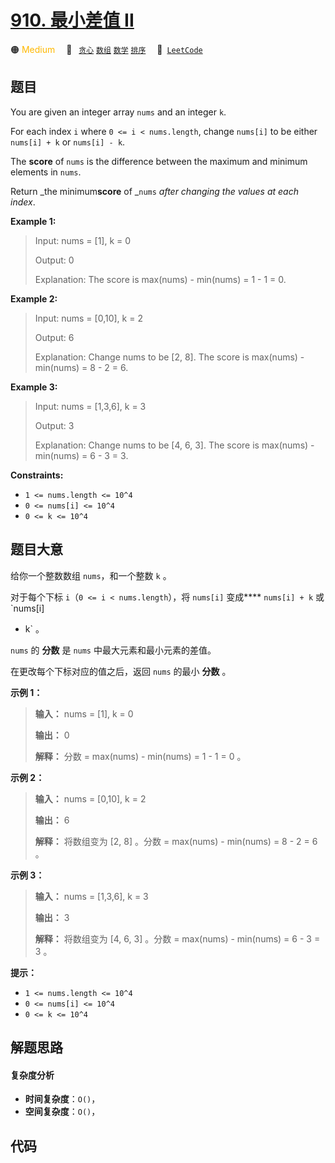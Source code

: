 # [910. 最小差值 II](https://leetcode.com/problems/smallest-range-ii)

🟠 <font color=#ffb800>Medium</font>&emsp; 🔖&ensp; [`贪心`](/tag/greedy.md) [`数组`](/tag/array.md) [`数学`](/tag/math.md) [`排序`](/tag/sorting.md)&emsp; 🔗&ensp;[`LeetCode`](https://leetcode.com/problems/smallest-range-ii)

## 题目

You are given an integer array `nums` and an integer `k`.

For each index `i` where `0 <= i < nums.length`, change `nums[i]` to be either
`nums[i] + k` or `nums[i] - k`.

The **score** of `nums` is the difference between the maximum and minimum
elements in `nums`.

Return _the minimum**score** of _`nums` _after changing the values at each
index_.



**Example 1:**

> Input: nums = [1], k = 0
> 
> Output: 0
> 
> Explanation: The score is max(nums) - min(nums) = 1 - 1 = 0.

**Example 2:**

> Input: nums = [0,10], k = 2
> 
> Output: 6
> 
> Explanation: Change nums to be [2, 8]. The score is max(nums) - min(nums) = 8 - 2 = 6.

**Example 3:**

> Input: nums = [1,3,6], k = 3
> 
> Output: 3
> 
> Explanation: Change nums to be [4, 6, 3]. The score is max(nums) - min(nums) = 6 - 3 = 3.

**Constraints:**

  * `1 <= nums.length <= 10^4`
  * `0 <= nums[i] <= 10^4`
  * `0 <= k <= 10^4`


## 题目大意

给你一个整数数组 `nums`，和一个整数 `k` 。

对于每个下标 `i`（`0 <= i < nums.length`），将 `nums[i]` 变成**** `nums[i] + k` 或 `nums[i]
- k` 。

`nums` 的 **分数** 是 `nums` 中最大元素和最小元素的差值。

在更改每个下标对应的值之后，返回 `nums` 的最小 **分数** 。



**示例 1：**

> 
> 
> 
> 
> 
> **输入：** nums = [1], k = 0
> 
> **输出：** 0
> 
> **解释：** 分数 = max(nums) - min(nums) = 1 - 1 = 0 。
> 
> 

**示例 2：**

> 
> 
> 
> 
> 
> **输入：** nums = [0,10], k = 2
> 
> **输出：** 6
> 
> **解释：** 将数组变为 [2, 8] 。分数 = max(nums) - min(nums) = 8 - 2 = 6 。
> 
> 

**示例 3：**

> 
> 
> 
> 
> 
> **输入：** nums = [1,3,6], k = 3
> 
> **输出：** 3
> 
> **解释：** 将数组变为 [4, 6, 3] 。分数 = max(nums) - min(nums) = 6 - 3 = 3 。
> 
> 



**提示：**

  * `1 <= nums.length <= 10^4`
  * `0 <= nums[i] <= 10^4`
  * `0 <= k <= 10^4`


## 解题思路

#### 复杂度分析

- **时间复杂度**：`O()`，
- **空间复杂度**：`O()`，

## 代码

```javascript

```